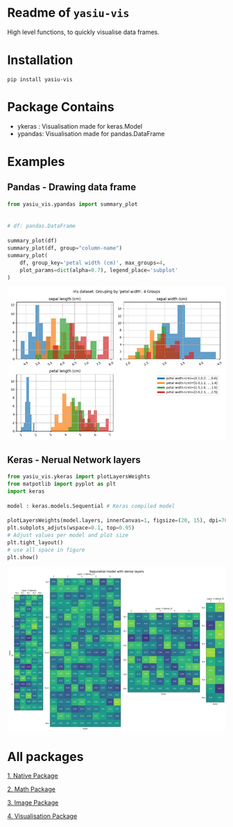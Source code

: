 # Readme of `yasiu-vis`

High level functions, to quickly visualise data frames.

# Installation

```shell
pip install yasiu-vis
```
# Package Contains
- ykeras : Visualisation made for keras.Model
- ypandas: Visualisation made for pandas.DataFrame

# Examples

## Pandas - Drawing data frame

```py
from yasiu_vis.ypandas import summary_plot


# df: pandas.DataFrame

summary_plot(df)
summary_plot(df, group="column-name")
summary_plot(
    df, group_key='petal width (cm)', max_groups=4,
    plot_params=dict(alpha=0.7), legend_place='subplot'
)
```
![Summary Plot](./pics/summaryPlot.png)

## Keras - Nerual Network layers
```py
from yasiu_vis.ykeras import plotLayersWeights
from matpotlib import pyplot as plt
import keras

model : keras.models.Sequential # Keras compiled model

plotLayersWeights(model.layers, innerCanvas=1, figsize=(20, 15), dpi=70)
plt.subplots_adjuts(wspace=0.1, top=0.95)
# Adjust values per model and plot size
plt.tight_layout()
# use all space in figure
plt.show()
```

![Keras Weights](./pics/kerasLayers.png)

# All packages

[1. Native Package](https://pypi.org/project/yasiu-native/)

[2. Math Package](https://pypi.org/project/yasiu-math/)

[3. Image Package](https://pypi.org/project/yasiu-image/)

[4. Visualisation Package](https://pypi.org/project/yasiu-vis/)

